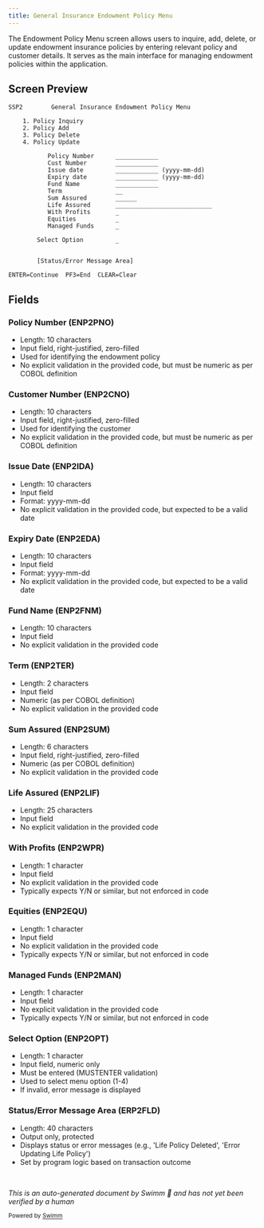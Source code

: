 ```yaml
---
title: General Insurance Endowment Policy Menu
---
```

The Endowment Policy Menu screen allows users to inquire, add, delete, or update endowment insurance policies by entering relevant policy and customer details. It serves as the main interface for managing endowment policies within the application.

## Screen Preview

```
SSP2        General Insurance Endowment Policy Menu

    1. Policy Inquiry 
    2. Policy Add     
    3. Policy Delete  
    4. Policy Update  

           Policy Number      ____________
           Cust Number        ____________
           Issue date         ____________ (yyyy-mm-dd)
           Expiry date        ____________ (yyyy-mm-dd)
           Fund Name          ____________
           Term               __
           Sum Assured        ______
           Life Assured       ___________________________
           With Profits       _
           Equities           _
           Managed Funds      _

        Select Option         _


        [Status/Error Message Area]

ENTER=Continue  PF3=End  CLEAR=Clear
```

## Fields

### Policy Number (ENP2PNO)

- Length: 10 characters
- Input field, right-justified, zero-filled
- Used for identifying the endowment policy
- No explicit validation in the provided code, but must be numeric as per COBOL definition

### Customer Number (ENP2CNO)

- Length: 10 characters
- Input field, right-justified, zero-filled
- Used for identifying the customer
- No explicit validation in the provided code, but must be numeric as per COBOL definition

### Issue Date (ENP2IDA)

- Length: 10 characters
- Input field
- Format: yyyy-mm-dd
- No explicit validation in the provided code, but expected to be a valid date

### Expiry Date (ENP2EDA)

- Length: 10 characters
- Input field
- Format: yyyy-mm-dd
- No explicit validation in the provided code, but expected to be a valid date

### Fund Name (ENP2FNM)

- Length: 10 characters
- Input field
- No explicit validation in the provided code

### Term (ENP2TER)

- Length: 2 characters
- Input field
- Numeric (as per COBOL definition)
- No explicit validation in the provided code

### Sum Assured (ENP2SUM)

- Length: 6 characters
- Input field, right-justified, zero-filled
- Numeric (as per COBOL definition)
- No explicit validation in the provided code

### Life Assured (ENP2LIF)

- Length: 25 characters
- Input field
- No explicit validation in the provided code

### With Profits (ENP2WPR)

- Length: 1 character
- Input field
- No explicit validation in the provided code
- Typically expects Y/N or similar, but not enforced in code

### Equities (ENP2EQU)

- Length: 1 character
- Input field
- No explicit validation in the provided code
- Typically expects Y/N or similar, but not enforced in code

### Managed Funds (ENP2MAN)

- Length: 1 character
- Input field
- No explicit validation in the provided code
- Typically expects Y/N or similar, but not enforced in code

### Select Option (ENP2OPT)

- Length: 1 character
- Input field, numeric only
- Must be entered (MUSTENTER validation)
- Used to select menu option (1-4)
- If invalid, error message is displayed

### Status/Error Message Area (ERP2FLD)

- Length: 40 characters
- Output only, protected
- Displays status or error messages (e.g., 'Life Policy Deleted', 'Error Updating Life Policy')
- Set by program logic based on transaction outcome

&nbsp;

*This is an auto-generated document by Swimm 🌊 and has not yet been verified by a human*

<SwmMeta version="3.0.0" repo-id="Z2l0aHViJTNBJTNBY2ljcy1nZW5hcHAtZGVtbyUzQSUzQXN3aW1taW8=" repo-name="cics-genapp-demo"><sup>Powered by [Swimm](https://app.swimm.io/)</sup></SwmMeta>
